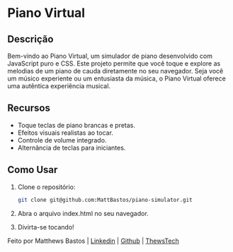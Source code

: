 # Piano Virtual

## Descrição

Bem-vindo ao Piano Virtual, um simulador de piano desenvolvido com JavaScript puro e CSS. Este projeto permite que você toque e explore as melodias de um piano de cauda diretamente no seu navegador. Seja você um músico experiente ou um entusiasta da música, o Piano Virtual oferece uma autêntica experiência musical.

## Recursos

- Toque teclas de piano brancas e pretas.
- Efeitos visuais realistas ao tocar.
- Controle de volume integrado.
- Alternância de teclas para iniciantes.

## Como Usar

1. Clone o repositório:

   ```bash
   git clone git@github.com:MattBastos/piano-simulator.git
   ```

2. Abra o arquivo index.html no seu navegador.

3. Divirta-se tocando!

Feito por Matthews Bastos | [Linkedin](https://www.linkedin.com/in/matthewsbastos/) | [Github](https://github.com/MattBastos) | [ThewsTech](https://www.thewstech.dev/)
